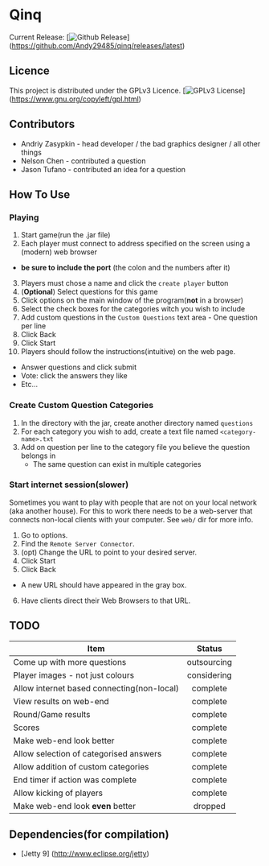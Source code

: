 # Qinq
Current Release:
[![Github Release](http://img.shields.io/github/release/Andy29485/qinq.svg)]
(https://github.com/Andy29485/qinq/releases/latest)

## Licence
This project is distributed under the GPLv3 Licence.
[![GPLv3 License](http://img.shields.io/badge/license-GPLv3-blue.svg)]
(https://www.gnu.org/copyleft/gpl.html)

## Contributors
- Andriy Zasypkin - head developer / the bad graphics designer / all other
  things
- Nelson Chen - contributed a question
- Jason Tufano - contributed an idea for a question

## How To Use

### Playing
1. Start game(run the .jar file)
2. Each player must connect to address specified on the screen using a
   (modern) web browser
  - **be sure to include the port** (the colon and the numbers after it)
3. Players must chose a name and click the `create player` button
5. (**Optional**) Select questions for this game
  1. Click options on the main window of the program(**not** in a browser)
  2. Select the check boxes for the categories witch you wish to include
  3. Add custom questions in the `Custom Questions` text area 
    - One question per line
  4. Click Back
6. Click Start
7. Players should follow the instructions(intuitive) on the web page.
  - Answer questions and click submit
  - Vote: click the answers they like
  - Etc...

### Create Custom Question Categories
1. In the directory with the jar, create another directory named `questions`
2. For each category you wish to add, create a text file
   named `<category-name>.txt`
3. Add on question per line to the category file you believe the question
   belongs in
   - The same question can exist in multiple categories

### Start internet session(slower)
Sometimes you want to play with people that are not on your local network
(aka another house). For this to work there needs to be a web-server that
connects non-local clients with your computer. See `web/` dir for more info.
1. Go to options.
2. Find the `Remote Server Connector`.
3. (opt) Change the URL to point to your desired server.
4. Click Start
5. Click Back
  - A new URL should have appeared in the gray box.
6. Have clients direct their Web Browsers to that URL.

## TODO
| Item | Status |
| ---- | :----: |
| Come up with more questions | outsourcing |
| Player images - not just colours | considering |
| Allow internet based connecting(non-local) | complete |
| View results on web-end | complete |
| Round/Game results | complete |
| Scores | complete |
| Make web-end look better | complete |
| Allow selection of categorised answers | complete |
| Allow addition of custom categories | complete |
| End timer if action was complete | complete |
| Allow kicking of players | complete |
| Make web-end look **even** better | dropped |

## Dependencies(for compilation)
- [Jetty 9] (http://www.eclipse.org/jetty)
